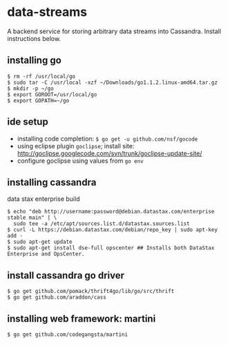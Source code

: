 data-streams
============

A backend service for storing arbitrary data streams into Cassandra. Install instructions below.

installing go
-------------

    $ rm -rf /usr/local/go
    $ sudo tar -C /usr/local -xzf ~/Downloads/go1.1.2.linux-amd64.tar.gz
    $ mkdir -p ~/go
    $ export GOROOT=/usr/local/go
    $ export GOPATH=~/go

ide setup
---------

* installing code completion: `$ go get -u github.com/nsf/gocode`
* using eclipse plugin `goclipse`; install site: http://goclipse.googlecode.com/svn/trunk/goclipse-update-site/ 
* configure goclipse using values from `go env`

installing cassandra
--------------------

data stax enterprise build

    $ echo "deb http://username:password@debian.datastax.com/enterprise stable main" | \
      sudo tee -a /etc/apt/sources.list.d/datastax.sources.list
    $ curl -L https://debian.datastax.com/debian/repo_key | sudo apt-key add -
    $ sudo apt-get update
    $ sudo apt-get install dse-full opscenter ## Installs both DataStax Enterprise and OpsCenter.
    
install cassandra go driver
---------------------------

    $ go get github.com/pomack/thrift4go/lib/go/src/thrift
    $ go get github.com/araddon/cass

installing web framework: martini
---------------------------------

    $ go get github.com/codegangsta/martini
